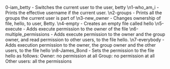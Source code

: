0-iam_betty - Switches the current user to the user, betty 
\n1-who_am_i - Prints the effective username if the current user.
\n2-groups - Prints all the groups the current user is part of
\n3-new_owner - Changes ownership of file, hello, to user, Betty.
\n4-empty - Creates an empty file called hello
\n5-execute - Adds execute permission to the owner of the file
\n6-multiple_permissions - Adds execute permission to the owner and the group owner, and read permission to other users, to the file hello.
\n7-everybody - Adds execution permission to the owner, the group owner and the other users, to the file hello
\n8-James_Bond - Sets the permission to the file hello as follows:
                 Owner: no permission at all
                 Group: no permission at all
                 Other users: all the permissions
